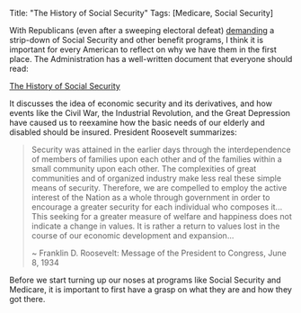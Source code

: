 Title: "The History of Social Security"
Tags: [Medicare, Social Security]

With Republicans (even after a sweeping electoral defeat) [demanding][1] a strip-down of Social Security and other benefit programs, I think it is important for every American to reflect on why we have them in the first place.  The Administration has a well-written document that everyone should read:

[The History of Social Security][2]

It discusses the idea of economic security and its derivatives, and how events like the Civil War, the Industrial Revolution, and the Great Depression have caused us to reexamine how the basic needs of our elderly and disabled should be insured.  President Roosevelt summarizes:

> Security was attained in the earlier days through the interdependence of members of families upon each other and of the families within a small community upon each other. The complexities of great communities and of organized industry make less real these simple means of security. Therefore, we are compelled to employ the active interest of the Nation as a whole through government in order to encourage a greater security for each individual who composes it... This seeking for a greater measure of welfare and happiness does not indicate a change in values. It is rather a return to values lost in the course of our economic development and expansion...
>
> ~ Franklin D. Roosevelt: Message of the President to Congress, June 8, 1934

Before we start turning up our noses at programs like Social Security and Medicare, it is important to first have a grasp on what they are and how they got there.


[1]: http://www.csmonitor.com/Business/Latest-News-Wires/2012/1128/Medicare-social-program-cuts-Will-Democrats-go-along
[2]: http://www.ssa.gov/history/briefhistory3.html

